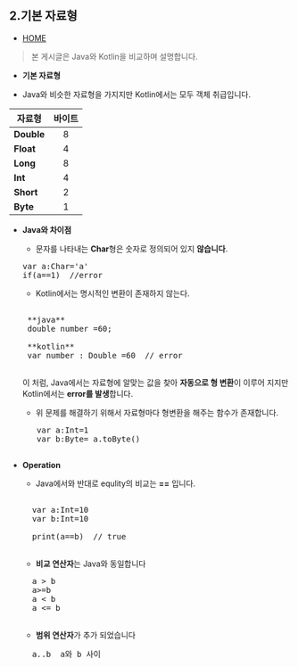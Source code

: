﻿2.기본 자료형
-------------

* [HOME](./README.md)

> 본 게시글은 Java와 Kotlin을 비교하며 설명합니다.

*  **기본 자료형**

 * Java와 비슷한 자료형을 가지지만 Kotlin에서는 모두 객체 취급입니다.
 
|  <center>자료형</center> |  <center>바이트</center> |
|:--------|:--------:|
|**Double** | <center>8 </center> |
|**Float** | <center>4 </center> |
|**Long** | <center>8 </center> |
|**Int** | <center>4 </center> |
|**Short** | <center>2</center> |
|**Byte** | <center>1 </center> |

 * **Java와 차이점**
 
   * 문자를 나타내는 **Char**형은 숫자로 정의되어 있지 **않습니다**.
   <pre>
   var a:Char='a'
   if(a==1)  //error
   </pre>
   
  
   * Kotlin에서는 명시적인 변환이 존재하지 않는다.
    <pre>
   
    **java**
    double number =60;
   
    **kotlin**
    var number : Double =60  // error
    </pre>
   
    이 처럼, Java에서는 자료형에 알맞는 값을 찾아 **자동으로 형 변환**이 이루어 지지만
    Kotlin에서는 **error를 발생**합니다.
      * 위 문제를 해결하기 위해서 자료형마다 형변환을 해주는 함수가 존재합니다.
     
     <pre>
      var a:Int=1
      var b:Byte= a.toByte()
     </pre>
  * **Operation**
    * Java에서와 반대로 equlity의 비교는 **==** 입니다.
    
     <pre>
     
      var a:Int=10
      var b:Int=10
     
      print(a==b)  // true
     </pre>
    * **비교 연산자**는 Java와 동일합니다
    
     <pre>
      a > b
      a>=b
      a < b
      a <= b
     </pre>
    * **범위 연산자**가 추가 되었습니다
    
     <pre>
      a..b  a와 b 사이
     </pre>
     
    
   
  
